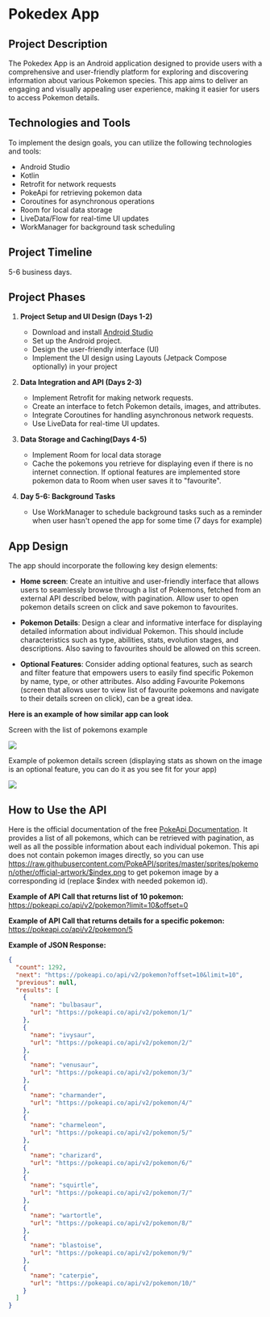 # Pokedex App

## Project Description
The Pokedex App is an Android application designed to provide users with a comprehensive and user-friendly platform for exploring and discovering information about various Pokemon species. This app aims to deliver an engaging and visually appealing user experience, making it easier for users to access Pokemon details.

## Technologies and Tools
To implement the design goals, you can utilize the following technologies and tools:

- Android Studio
- Kotlin
- Retrofit for network requests
- PokeApi for retrieving pokemon data
- Coroutines for asynchronous operations
- Room for local data storage
- LiveData/Flow for real-time UI updates
- WorkManager for background task scheduling

## Project Timeline
5-6 business days.

## Project Phases
1. **Project Setup and UI Design (Days 1-2)**
   - Download and install [Android Studio](https://developer.android.com/studio)
   - Set up the Android project.
   - Design the user-friendly interface (UI)
   - Implement the UI design using Layouts (Jetpack Compose optionally) in your project

2. **Data Integration and API (Days 2-3)**
   - Implement Retrofit for making network requests.
   - Create an interface to fetch Pokemon details, images, and attributes.
   - Integrate Coroutines for handling asynchronous network requests.
   - Use LiveData for real-time UI updates.

3. **Data Storage and Caching(Days 4-5)**
   - Implement Room for local data storage
   - Cache the pokemons you retrieve for displaying even if there is no internet connection. If optional features are implemented store pokemon data to Room when user saves it to "favourite".

4. **Day 5-6: Background Tasks**
   - Use WorkManager to schedule background tasks such as a reminder when user hasn't opened the app for some time (7 days for example)

## App Design
The app should incorporate the following key design elements:

- **Home screen**: Create an intuitive and user-friendly interface that allows users to seamlessly browse through a list of Pokemons, fetched from an external API described below, with pagination. Allow user to open pokemon details screen on click and save pokemon to favourites. 

- **Pokemon Details**: Design a clear and informative interface for displaying detailed information about individual Pokemon. This should include characteristics such as type, abilities, stats, evolution stages, and descriptions. Also saving to favourites should be allowed on this screen.

- **Optional Features**: Consider adding optional features, such as search and filter feature that empowers users to easily find specific Pokemon by name, type, or other attributes. Also
  adding Favourite Pokemons (screen that allows user to view list of favourite pokemons and navigate to their details screen on click), can be a great idea.

**Here is an example of how similar app can look**

Screen with the list of pokemons example

![](pokemon_list_screen.png)

Example of pokemon details screen (displaying stats as shown on the image is an optional feature, you can do it as you see fit for your app)

![](pokemon_details_screen.png)

## How to Use the API
Here is the official documentation of the free [PokeApi Documentation](https://pokeapi.co/docs/v2). It provides a list of all pokemons, which can be retrieved with pagination, as well as all the possible information about each individual pokemon.
This api does not contain pokemon images directly, so you can use https://raw.githubusercontent.com/PokeAPI/sprites/master/sprites/pokemon/other/official-artwork/$index.png to get pokemon image by a corresponding id (replace $index with needed pokemon id).

**Example of API Call that returns list of 10 pokemon:** https://pokeapi.co/api/v2/pokemon?limit=10&offset=0


**Example of API Call that returns details for a specific pokemon:** https://pokeapi.co/api/v2/pokemon/5

**Example of JSON Response:**
```json
{
  "count": 1292,
  "next": "https://pokeapi.co/api/v2/pokemon?offset=10&limit=10",
  "previous": null,
  "results": [
    {
      "name": "bulbasaur",
      "url": "https://pokeapi.co/api/v2/pokemon/1/"
    },
    {
      "name": "ivysaur",
      "url": "https://pokeapi.co/api/v2/pokemon/2/"
    },
    {
      "name": "venusaur",
      "url": "https://pokeapi.co/api/v2/pokemon/3/"
    },
    {
      "name": "charmander",
      "url": "https://pokeapi.co/api/v2/pokemon/4/"
    },
    {
      "name": "charmeleon",
      "url": "https://pokeapi.co/api/v2/pokemon/5/"
    },
    {
      "name": "charizard",
      "url": "https://pokeapi.co/api/v2/pokemon/6/"
    },
    {
      "name": "squirtle",
      "url": "https://pokeapi.co/api/v2/pokemon/7/"
    },
    {
      "name": "wartortle",
      "url": "https://pokeapi.co/api/v2/pokemon/8/"
    },
    {
      "name": "blastoise",
      "url": "https://pokeapi.co/api/v2/pokemon/9/"
    },
    {
      "name": "caterpie",
      "url": "https://pokeapi.co/api/v2/pokemon/10/"
    }
  ]
}
```